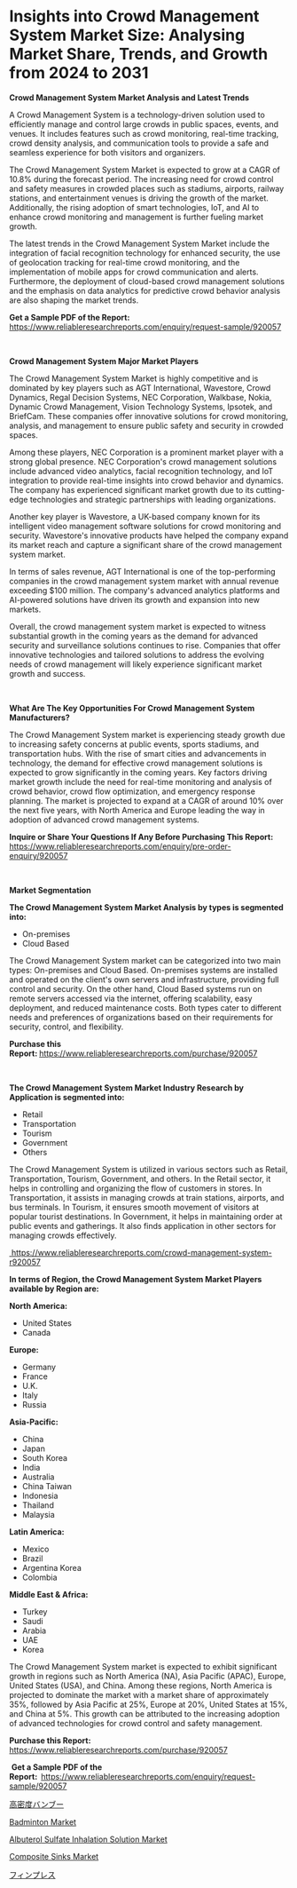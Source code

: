 <p><h1>Insights into Crowd Management System Market Size: Analysing Market Share, Trends, and Growth from 2024 to 2031</h1></p><p><strong>Crowd Management System Market Analysis and Latest Trends</strong></p>
<p><p>A Crowd Management System is a technology-driven solution used to efficiently manage and control large crowds in public spaces, events, and venues. It includes features such as crowd monitoring, real-time tracking, crowd density analysis, and communication tools to provide a safe and seamless experience for both visitors and organizers.</p><p>The Crowd Management System Market is expected to grow at a CAGR of 10.8% during the forecast period. The increasing need for crowd control and safety measures in crowded places such as stadiums, airports, railway stations, and entertainment venues is driving the growth of the market. Additionally, the rising adoption of smart technologies, IoT, and AI to enhance crowd monitoring and management is further fueling market growth.</p><p>The latest trends in the Crowd Management System Market include the integration of facial recognition technology for enhanced security, the use of geolocation tracking for real-time crowd monitoring, and the implementation of mobile apps for crowd communication and alerts. Furthermore, the deployment of cloud-based crowd management solutions and the emphasis on data analytics for predictive crowd behavior analysis are also shaping the market trends.</p></p>
<p><strong>Get a Sample PDF of the Report:&nbsp;</strong> <a href="https://www.reliableresearchreports.com/enquiry/request-sample/920057">https://www.reliableresearchreports.com/enquiry/request-sample/920057</a></p>
<p>&nbsp;</p>
<p><strong>Crowd Management System Major Market Players</strong></p>
<p><p>The Crowd Management System Market is highly competitive and is dominated by key players such as AGT International, Wavestore, Crowd Dynamics, Regal Decision Systems, NEC Corporation, Walkbase, Nokia, Dynamic Crowd Management, Vision Technology Systems, Ipsotek, and BriefCam. These companies offer innovative solutions for crowd monitoring, analysis, and management to ensure public safety and security in crowded spaces.</p><p>Among these players, NEC Corporation is a prominent market player with a strong global presence. NEC Corporation's crowd management solutions include advanced video analytics, facial recognition technology, and IoT integration to provide real-time insights into crowd behavior and dynamics. The company has experienced significant market growth due to its cutting-edge technologies and strategic partnerships with leading organizations.</p><p>Another key player is Wavestore, a UK-based company known for its intelligent video management software solutions for crowd monitoring and security. Wavestore's innovative products have helped the company expand its market reach and capture a significant share of the crowd management system market.</p><p>In terms of sales revenue, AGT International is one of the top-performing companies in the crowd management system market with annual revenue exceeding $100 million. The company's advanced analytics platforms and AI-powered solutions have driven its growth and expansion into new markets.</p><p>Overall, the crowd management system market is expected to witness substantial growth in the coming years as the demand for advanced security and surveillance solutions continues to rise. Companies that offer innovative technologies and tailored solutions to address the evolving needs of crowd management will likely experience significant market growth and success.</p></p>
<p>&nbsp;</p>
<p><strong>What Are The Key Opportunities For Crowd Management System Manufacturers?</strong></p>
<p><p>The Crowd Management System market is experiencing steady growth due to increasing safety concerns at public events, sports stadiums, and transportation hubs. With the rise of smart cities and advancements in technology, the demand for effective crowd management solutions is expected to grow significantly in the coming years. Key factors driving market growth include the need for real-time monitoring and analysis of crowd behavior, crowd flow optimization, and emergency response planning. The market is projected to expand at a CAGR of around 10% over the next five years, with North America and Europe leading the way in adoption of advanced crowd management systems.</p></p>
<p><strong>Inquire or Share Your Questions If Any Before Purchasing This Report:</strong> <a href="https://www.reliableresearchreports.com/enquiry/pre-order-enquiry/920057">https://www.reliableresearchreports.com/enquiry/pre-order-enquiry/920057</a></p>
<p>&nbsp;</p>
<p><strong>Market Segmentation</strong></p>
<p><strong>The Crowd Management System Market Analysis by types is segmented into:</strong></p>
<p><ul><li>On-premises</li><li>Cloud Based</li></ul></p>
<p><p>The Crowd Management System market can be categorized into two main types: On-premises and Cloud Based. On-premises systems are installed and operated on the client's own servers and infrastructure, providing full control and security. On the other hand, Cloud Based systems run on remote servers accessed via the internet, offering scalability, easy deployment, and reduced maintenance costs. Both types cater to different needs and preferences of organizations based on their requirements for security, control, and flexibility.</p></p>
<p><strong>Purchase this Report:&nbsp;</strong><a href="https://www.reliableresearchreports.com/purchase/920057">https://www.reliableresearchreports.com/purchase/920057</a></p>
<p>&nbsp;</p>
<p><strong>The Crowd Management System Market Industry Research by Application is segmented into:</strong></p>
<p><ul><li>Retail</li><li>Transportation</li><li>Tourism</li><li>Government</li><li>Others</li></ul></p>
<p><p>The Crowd Management System is utilized in various sectors such as Retail, Transportation, Tourism, Government, and others. In the Retail sector, it helps in controlling and organizing the flow of customers in stores. In Transportation, it assists in managing crowds at train stations, airports, and bus terminals. In Tourism, it ensures smooth movement of visitors at popular tourist destinations. In Government, it helps in maintaining order at public events and gatherings. It also finds application in other sectors for managing crowds effectively.</p></p>
<p><a href="https://www.reliableresearchreports.com/crowd-management-system-r920057">&nbsp;https://www.reliableresearchreports.com/crowd-management-system-r920057</a></p>
<p><strong>In terms of Region, the Crowd Management System Market Players available by Region are:</strong></p>
<p>
    <p> <strong> North America: </strong>
        <ul>
            <li>United States</li>
            <li>Canada</li>
        </ul>
        </p> 
    <p> <strong> Europe: </strong>
        <ul>
            <li>Germany</li>
            <li>France</li>
            <li>U.K.</li>
            <li>Italy</li>
            <li>Russia</li>
        </ul>
        </p> 
    <p> <strong> Asia-Pacific: </strong>
        <ul>
            <li>China</li>
            <li>Japan</li>
            <li>South Korea</li>
            <li>India</li>
            <li>Australia</li>
            <li>China Taiwan</li>
            <li>Indonesia</li>
            <li>Thailand</li>
            <li>Malaysia</li>
        </ul>
        </p> 
    <p> <strong> Latin America: </strong>
        <ul>
            <li>Mexico</li>
            <li>Brazil</li>
            <li>Argentina Korea</li>
            <li>Colombia</li>
        </ul>
        </p> 
    <p> <strong> Middle East & Africa: </strong>
        <ul>
            <li>Turkey</li>
            <li>Saudi</li>
            <li>Arabia</li>
            <li>UAE</li>
            <li>Korea</li>
        </ul>
    </p>
    </p>
<p><p>The Crowd Management System market is expected to exhibit significant growth in regions such as North America (NA), Asia Pacific (APAC), Europe, United States (USA), and China. Among these regions, North America is projected to dominate the market with a market share of approximately 35%, followed by Asia Pacific at 25%, Europe at 20%, United States at 15%, and China at 5%. This growth can be attributed to the increasing adoption of advanced technologies for crowd control and safety management.</p></p>
<p><strong>Purchase this Report: </strong><a href="https://www.reliableresearchreports.com/purchase/920057">https://www.reliableresearchreports.com/purchase/920057</a></p>
<p>&nbsp;<strong>Get a Sample PDF of the Report:&nbsp;&nbsp;</strong><a href="https://www.reliableresearchreports.com/enquiry/request-sample/920057">https://www.reliableresearchreports.com/enquiry/request-sample/920057</a></p>
<p><strong></strong></p>
<p><p><a href="https://medium.com/@jordymiller39/%E3%83%8F%E3%82%A4%E3%83%87%E3%83%B3%E3%82%B7%E3%83%86%E3%82%A3%E3%83%90%E3%83%B3%E3%83%96%E3%83%BC%E3%83%9E%E3%83%BC%E3%82%B1%E3%83%83%E3%83%88%E3%83%AC%E3%83%9D%E3%83%BC%E3%83%88%E3%81%AF-%E3%81%93%E3%81%AE%E5%B8%82%E5%A0%B4%E3%81%AE%E6%9C%80%E6%96%B0%E3%81%AE%E3%83%88%E3%83%AC%E3%83%B3%E3%83%89%E3%81%A8%E6%88%90%E9%95%B7%E6%A9%9F%E4%BC%9A%E3%82%92%E6%98%8E%E3%82%89%E3%81%8B%E3%81%AB%E3%81%97%E3%81%BE%E3%81%99-9fc95e258891">高密度バンブー</a></p><p><a href="https://www.linkedin.com/pulse/badmintonnbspmarket-focuses-market-share-size-projected-jvlwe?trackingId=ZRkDggCD5DnJwGOitIxtMg%3D%3D">Badminton Market</a></p><p><a href="https://medium.com/@charvi.reportprime/albuterol-sulfate-inhalation-solution-market-insight-market-trends-growth-forecasted-from-2024-4d0f424be58f">Albuterol Sulfate Inhalation Solution Market</a></p><p><a href="https://www.linkedin.com/pulse/decoding-composite-sinks-market-metrics-share-trends-htvwe?trackingId=NYiwjehJHTPy8iVAslnpGQ%3D%3D">Composite Sinks Market</a></p><p><a href="https://medium.com/@mad.jake/fin-press-market%E3%81%AE%E5%88%86%E6%9E%90-%E3%82%B0%E3%83%AD%E3%83%BC%E3%83%90%E3%83%AB%E7%94%A3%E6%A5%AD%E3%81%AE%E8%A6%8B%E9%80%9A%E3%81%97%E3%81%A8%E4%BA%88%E6%B8%AC-2024%E5%B9%B4%E3%81%8B%E3%82%892031%E5%B9%B4-472ce14df908">フィンプレス</a></p></p>